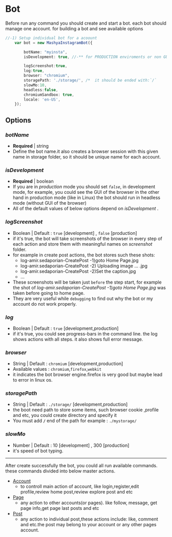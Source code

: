 
# Bot
Before run any command you should create and start a bot. each bot should manage one account. for building a bot and see available options
```typescript
//-1) Setup individual bot for a acoount
    var bot = new MashyaInstagramBot({

        botName: "myinsta",
        isDevelopment: true, //-** for PRODUCTION enviroments or non GUI os , you should set this options `false`

        logScreenshot:true,
        log:true,
        browser: "chromium",
        storagePath: './storage/', /*  it should be ended with:`/`     */
        slowMo:10,
        headless:false,
        chromiumSandbox: true,
        locale: 'en-US',
    });
```

## Options

### ***botName***
- **Required** | string
- Define the bot name.it also creates a browser session with this given name in storage folder, so it should be unique name for each account.

### ***isDevelopment***
- **Required** | boolean
- If you are in *production* mode you should set *`false`*, in development mode, for example, you could see the GUI of the browser in the other hand in production mode (like in Linux) the bot should run in headless mode (without GUI of the browser)
- All of the default values of below options depend on *isDevelopment* .


### ***logScreenshot***
-  Boolean | Default :  `true` [development] , `false`  [production]
-  if it's true, the bot will take screenshots of the browser in every step of each action and store them with meaningful names on *screenshot* folder.
-  for example in create post actions, the bot stores such these shots:
   -  log-amir.sedaporian-CreatePost  -1)goto Home Page.jpg
   -  log-amir.sedaporian-CreatePost  -2) Uploading image ... .jpg
   -  log-amir.sedaporian-CreatePost  -2)Set the caption.jpg
   -  ...
-  These screenshots will be taken just `before` the step start, for example the shot of *log-amir.sedaporian-CreatePost  -1)goto Home Page.jpg* was taken before going to home page.
-  They are very useful while `debugging` to find out why the bot or my account do not work properly.

### ***log***
-  Boolean | Default :  `true` [development,production]
-  if it's true, you could see progress-bars in the command line. the log shows actions with all steps. it also shows full error message.

### ***browser***
-  String | Default :  `chromium` [development,production]
-  Available values : `chromium`,`firefox`,`webkit`
-  it indicates the bot browser engine.firefox is very good but maybe lead to error in linux os.


### ***storagePath***
-  String | Default :  `./storage/` [development,production]
-  the boot need path to store some items, such browser cookie ,profile and etc, you could create directory and specify it
-  You must add  **`/`**  end of the path for example : `./mystorage/`


### ***slowMo***
-  Number | Default :   10 [development] , 300  [production]
-  it's speed of bot typing.
  
  
-----

After create successfully the bot, you could all run available commands. these commands divided into below master actions.
- [Account](docs/ACCOUNT.md)
  - to controll main action of account, like login,register,edit profile,review home post,review explore post and etc
- [Page](docks/PAGE.md)
  - any action to other accounts(or pages). like follow, message, get page info,get page last posts and etc
- [Post](docks/POST.md)
  - any action to individual post,these actions include: like, comment and etc.the post may belong to your account or any other pages account.

